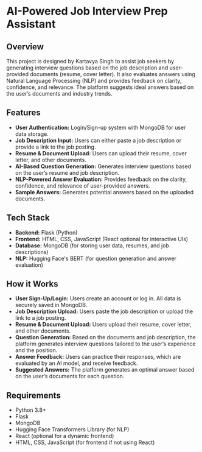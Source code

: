 # AI-Powered Job Interview Prep Assistant

## Overview
This project is designed by Kartavya Singh to assist job seekers by generating interview questions based on the job description and user-provided documents (resume, cover letter). It also evaluates answers using Natural Language Processing (NLP) and provides feedback on clarity, confidence, and relevance. The platform suggests ideal answers based on the user’s documents and industry trends.

## Features
- **User Authentication:** Login/Sign-up system with MongoDB for user data storage.
- **Job Description Input:** Users can either paste a job description or provide a link to the job posting.
- **Resume & Document Upload:** Users can upload their resume, cover letter, and other documents.
- **AI-Based Question Generation:** Generates interview questions based on the user’s resume and job description.
- **NLP-Powered Answer Evaluation:** Provides feedback on the clarity, confidence, and relevance of user-provided answers.
- **Sample Answers:** Generates potential answers based on the uploaded documents.

## Tech Stack
- **Backend:** Flask (Python)
- **Frontend:** HTML, CSS, JavaScript (React optional for interactive UIs)
- **Database:** MongoDB (for storing user data, resumes, and job descriptions)
- **NLP:** Hugging Face's BERT (for question generation and answer evaluation)

## How it Works
- **User Sign-Up/Login:** Users create an account or log in. All data is securely saved in MongoDB.
- **Job Description Upload:** Users paste the job description or upload the link to a job posting.
- **Resume & Document Upload:** Users upload their resume, cover letter, and other documents.
- **Question Generation:** Based on the documents and job description, the platform generates interview questions tailored to the user’s experience and the position.
- **Answer Feedback:** Users can practice their responses, which are evaluated by an AI model, and receive feedback.
- **Suggested Answers:** The platform generates an optimal answer based on the user’s documents for each question.

## Requirements
- Python 3.8+
- Flask
- MongoDB
- Hugging Face Transformers Library (for NLP)
- React (optional for a dynamic frontend)
- HTML, CSS, JavaScript (for frontend if not using React)
